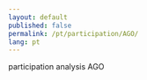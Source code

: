 ```yaml
---
layout: default
published: false
permalink: /pt/participation/AGO/
lang: pt
---
```


participation analysis AGO
